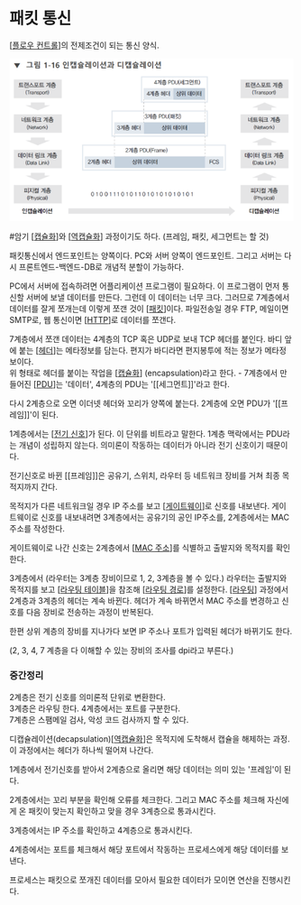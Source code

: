 # 패킷 통신

[[플로우 컨트롤]]의 전제조건이 되는 통신 양식.

![캡슐화 도식](../attachments/2022-09-15-16-58-55.png)

#암기
[[캡슐화]]와 [[역캡슐화]] 과정이기도 하다. 
(프레임, 패킷, 세그먼트는  할 것)

패킷통신에서 엔드포인트는 양쪽이다. PC와 서버 양쪽이 엔드포인트. 
그리고 서버는 다시 프론트엔드-백엔드-DB로 개념적 분할이 가능하다. 

PC에서 서버에 접속하려면 어플리케이션 프로그램이 필요하다. 이 프로그램이 먼저 통신할 서버에 보낼 데이터를 만든다. 그런데 이 데이터는 너무 크다. 그러므로 7계층에서 데이터를 잘게 쪼개는데 이렇게 쪼갠 것이 [[패킷]]이다. 파일전송일 경우 FTP, 메일이면 SMTP로, 웹 통신이면 [[HTTP]]로 데이터를 쪼갠다.  

7계층에서 쪼갠 데이터는 4계층의 TCP 혹은 UDP로 보내 TCP 헤더를 붙인다. 바디 앞에 붙는 [[헤더]]는 메타정보를 담는다. 편지가 바디라면 편지봉투에 적는 정보가 메타정보이다.  
위 형태로 헤더를 붙이는 작업을 [[캡슐화]] (encapsulation)라고 한다. - 7계층에서 만들어진 [[PDU]]는 '데이터',  4계층의 PDU는 '[[세그먼트]]'라고 한다.  

다시 2계층으로 오면 이더넷 헤더와 꼬리가 양쪽에 붙는다. 2계층에 오면 PDU가 '[[프레임]]'이 된다.  

1계층에서는 [[전기 신호]]가 된다. 이 단위를 비트라고 말한다. 1계층 맥락에서는 PDU라는 개념이 성립하지 않는다. 의미론이 작동하는 데이터가 아니라 전기 신호이기 때문이다.  

전기신호로 바뀐 [[프레임]]은 공유기, 스위치, 라우터 등 네트워크 장비를 거쳐 최종 목적지까지 간다.  

목적지가 다른 네트워크일 경우 IP 주소를 보고 [[게이트웨이]]로 신호를 내보낸다. 게이트웨이로 신호를 내보내려면 3계층에서는 공유기의 공인 IP주소를, 2계층에서는 MAC 주소를 작성한다.  

게이트웨이로 나간 신호는 2계층에서 [[MAC 주소]]를 식별하고 출발지와 목적지를 확인한다.  

3계층에서 (라우터는 3계층 장비이므로 1, 2, 3계층을 볼 수 있다.) 라우터는 출발지와 목적지를 보고 [[라우팅 테이블]]을 참조해 [[라우팅 경로]]를 설정한다. [[라우팅]] 과정에서 2계층과 3계층의 헤더는 계속 바뀐다. 헤더가 계속 바뀌면서 MAC 주소를 변경하고 신호를 다음 장비로 전송하는 과정이 반복된다.  

한편 상위 계층의 장비를 지나가다 보면 IP 주소나 포트가 입력된 헤더가 바뀌기도 한다.  

(2, 3, 4, 7 계층을 다 이해할 수 있는 장비의 조사를 dpi라고 부른다.) 



### 중간정리
2계층은 전기 신호를 의미론적 단위로 변환한다.  
3계층은 라우팅 한다. 
4계층에서는 포트를 구분한다.  
7계층은 스팸메일 검사, 악성 코드 검사까지 할 수 있다. 

 


디캡슐레이션(decapsulation)[[역캡슐화]]은 목적지에 도착해서 캡슐을 해제하는 과정. 이 과정에서는 헤더가 하나씩 떨어져 나간다.  

1계층에서 전기신호를 받아서 2계층으로 올리면 해당 데이터는 의미 있는 '프레임'이 된다.  

2계층에서는 꼬리 부분을 확인해 오류를 체크한다. 그리고 MAC 주소를 체크해 자신에게 온 패킷이 맞는지 확인하고 맞을 경우 3계층으로 통과시킨다. 

3계층에서는 IP 주소를 확인하고 4계층으로 통과시킨다. 

4계층에서는 포트를 체크해서 해당 포트에서 작동하는 프로세스에게 해당 데이터를 보낸다.  

프로세스는 패킷으로 쪼개진 데이터를 모아서 필요한 데이터가 모이면 연산을 진행시킨다.

[//begin]: # "Autogenerated link references for markdown compatibility"
[플로우 컨트롤]: <플로우 컨트롤.md> "플로우 컨트롤"
[캡슐화]: 캡슐화.md "캡슐화"
[역캡슐화]: 역캡슐화.md "역캡슐화"
[패킷]: 패킷.md "패킷"
[HTTP]: HTTP.md "HTTP"
[헤더]: 헤더.md "헤더"
[PDU]: PDU.md "PDU"
[전기 신호]: <전기 신호.md> "전기 신호"
[게이트웨이]: 게이트웨이.md "게이트웨이"
[MAC 주소]: <MAC 주소.md> "MAC 주소"
[라우팅 테이블]: <라우팅 테이블.md> "라우팅 테이블"
[라우팅 경로]: <라우팅 경로.md> "라우팅 경로"
[라우팅]: 라우팅.md "라우팅"
[//end]: # "Autogenerated link references"
[//begin]: # "Autogenerated link references for markdown compatibility"
[플로우 컨트롤]: <플로우 컨트롤.md> "플로우 컨트롤"
[캡슐화]: 캡슐화.md "캡슐화"
[역캡슐화]: 역캡슐화.md "역캡슐화"
[패킷]: 패킷.md "패킷"
[HTTP]: HTTP.md "HTTP"
[헤더]: 헤더.md "헤더"
[캡슐화]: 캡슐화.md "캡슐화"
[PDU]: PDU.md "PDU"
[전기 신호]: <전기 신호.md> "전기 신호"
[게이트웨이]: 게이트웨이.md "게이트웨이"
[MAC 주소]: <MAC 주소.md> "MAC 주소"
[라우팅 테이블]: <라우팅 테이블.md> "라우팅 테이블"
[라우팅 경로]: <라우팅 경로.md> "라우팅 경로"
[라우팅]: 라우팅.md "라우팅"
[역캡슐화]: 역캡슐화.md "역캡슐화"
[//end]: # "Autogenerated link references"